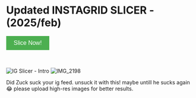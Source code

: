 # Updated INSTAGRID SLICER - (2025/feb)  
<a href="https://ig-slicer.streamlit.app/" target="_blank">
  <button style="background-color: #4CAF50; color: white; padding: 10px 20px; border: none; cursor: pointer; font-size: 16px;">Slice Now!</button>
</a>
<br> <br> <br> 

      



![IG Slicer - Intro](https://github.com/user-attachments/assets/346e1ca0-5e15-4eb4-95ee-7762263feda0)
![IMG_2198](https://github.com/user-attachments/assets/5e63842b-1a97-421a-85db-1964ea222f95)


Did Zuck suck your ig feed. unsuck it with this! maybe untill he sucks again😂
please upload high-res images for better results.
